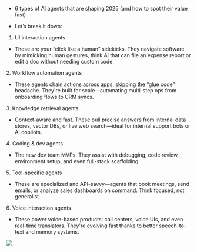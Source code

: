 * 6 types of AI agents that are shaping 2025 (and how to spot their value fast)

* Let’s break it down:
1. UI interaction agents
  * These are your “click like a human” sidekicks. They navigate software by mimicking human gestures, think AI that can file an expense report or edit a doc without needing custom code.

2️. Workflow automation agents
  * These agents chain actions across apps, skipping the “glue code” headache. They're built for scale—automating multi-step ops from onboarding flows to CRM syncs.

3️. Knowledge retrieval agents
  * Context-aware and fast. These pull precise answers from internal data stores, vector DBs, or live web search—ideal for internal support bots or AI copilots.

4️. Coding & dev agents
  * The new dev team MVPs. They assist with debugging, code review, environment setup, and even full-stack scaffolding.

5️. Tool-specific agents
  * These are specialized and API-savvy—agents that book meetings, send emails, or analyze sales dashboards on command. Think focused, not generalist.

6️. Voice interaction agents
  * These power voice-based products: call centers, voice UIs, and even real-time translators. They're evolving fast thanks to better speech-to-text and memory systems.

<img src="https://media.licdn.com/dms/image/v2/D4D10AQH7zWNfV8GXig/image-shrink_800/B4DZa1JIImGYAc-/0/1746795796146?e=1747404000&v=beta&t=Oi9brtD1_3oRXTllbwbgu_RYRgCN_EsrWuYFn2XwqhY">
